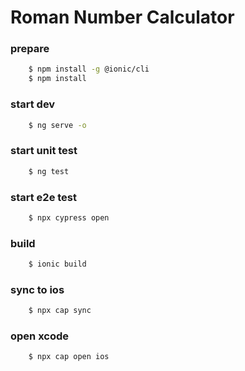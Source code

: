 Roman Number Calculator
=======================

### prepare
```sh
    $ npm install -g @ionic/cli
    $ npm install
```

### start dev
```sh
    $ ng serve -o
```

### start unit test
```sh
    $ ng test
```

### start e2e test
```sh
    $ npx cypress open
```

### build
```sh
    $ ionic build
```

### sync to ios
```sh
    $ npx cap sync
```

### open xcode
```sh
    $ npx cap open ios
```
